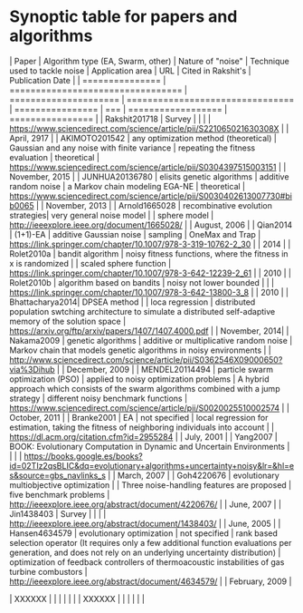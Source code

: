 # Synoptic table for papers and algorithms

| Paper           | Algorithm type (EA, Swarm, other) | Nature of "noise"     | Technique used to tackle noise   | Application area | URL | Cited in Rakshit's | Publication Date |
| =============== | ================================= | ===================== | ================================ | ================ | === | ================== | ================ |
| Rakshit201718   | Survey                            |                       |                                  |                  | https://www.sciencedirect.com/science/article/pii/S221065021630308X | | April, 2917 |
| AKIMOTO201542   | any optimization method (theoretical) | Gaussian and any noise with finite variance | repeating the fitness evaluation | theoretical      | https://www.sciencedirect.com/science/article/pii/S0304397515003151 | | November, 2015 |
| JUNHUA20136780  | elisits genetic algorithms        | additive random noise | a Markov chain modeling EGA-NE   | theoretical      | https://www.sciencedirect.com/science/article/pii/S0030402613007730#bib0065 | | November, 2013 |
| Arnold1665028   | recombinative evolution strategies| very general noise model |                               | sphere model     | http://ieeexplore.ieee.org/document/1665028/ | | August, 2006 |
| Qian2014        | (1+1)-EA                          | additive Gaussian noise | sampling                       | OneMax and Trap  | https://link.springer.com/chapter/10.1007/978-3-319-10762-2_30 | | 2014 |
| Rolet2010a      | bandit algorithm                  | noisy fitness functions, where the fitness in x is randomized |                                  | scaled sphere function | https://link.springer.com/chapter/10.1007/978-3-642-12239-2_61 | | 2010 |
| Rolet2010b      | algorithm based on bandits        | noisy not lower bounded |                                |                  | https://link.springer.com/chapter/10.1007/978-3-642-13800-3_8 | | 2010 |
| Bhattacharya2014| DPSEA method                      |                       | loca regression                  | distributed population swtching architecture to simulate a distributed self-adaptive memory of the solution space | https://arxiv.org/ftp/arxiv/papers/1407/1407.4000.pdf | | November, 2014|
| Nakama2009      | genetic algorithms                | additive or multiplicative random noise | Markov chain that models genetic algorithms in noisy environments |                  | http://www.sciencedirect.com/science/article/pii/S0362546X09000650?via%3Dihub | | December, 2009 |
| MENDEL20114494  | particle swarm optimization (PSO) | applied to noisy optimization problems | A hybrid approach which consists of the swarm algorithms combined with a jump strategy | different noisy benchmark functions | https://www.sciencedirect.com/science/article/pii/S0020025510002574 | | October, 2011 |
| Branke2001      |  EA                               | not specified         | local regression for estimation, taking the fitness of neighboring individuals into account |                  | https://dl.acm.org/citation.cfm?id=2955284 | | July, 2001 |
| Yang2007        | BOOK: Evolutionary Computation in Dynamic and Uncertain Environments |                       |                                  |                  | https://books.google.es/books?id=02TIz2qsBLIC&dq=evolutionary+algorithms+uncertainty+noisy&lr=&hl=es&source=gbs_navlinks_s | | March, 2007 |
| Goh4220676      | evolutionary multiobjective optimization |                       | Three noise-handling features are proposed | five benchmark problems | http://ieeexplore.ieee.org/abstract/document/4220676/ | | June, 2007 |
| Jin1438403      | Survey                            |                       |                                  |                  | http://ieeexplore.ieee.org/abstract/document/1438403/ | | June, 2005 |
| Hansen4634579   | evolutionary optimization         | not specified         | rank based selection operator (It requires only a few additional function evaluations per generation, and does not rely on an underlying uncertainty distribution) | optimization of feedback controllers of thermoacoustic instabilities of gas turbine combustors | http://ieeexplore.ieee.org/abstract/document/4634579/ | | February, 2009 |

| XXXXXX          |                                   |                       |                                  |                  |   |
| XXXXXX          |                                   |                       |                                  |                  |   |

